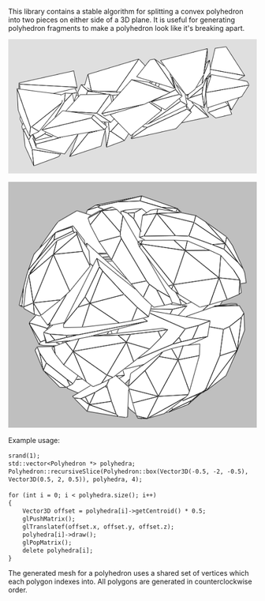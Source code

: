 This library contains a stable algorithm for splitting a convex polyhedron
into two pieces on either side of a 3D plane.  It is useful for generating
polyhedron fragments to make a polyhedron look like it's breaking apart.

![](https://github.com/evanw/polyfrag/raw/master/polyfrag-box.png)

![](https://github.com/evanw/polyfrag/raw/master/polyfrag-sphere.png)

Example usage:

    srand(1);
    std::vector<Polyhedron *> polyhedra;
    Polyhedron::recursiveSlice(Polyhedron::box(Vector3D(-0.5, -2, -0.5), Vector3D(0.5, 2, 0.5)), polyhedra, 4);

    for (int i = 0; i < polyhedra.size(); i++)
    {
        Vector3D offset = polyhedra[i]->getCentroid() * 0.5;
        glPushMatrix();
        glTranslatef(offset.x, offset.y, offset.z);
        polyhedra[i]->draw();
        glPopMatrix();
        delete polyhedra[i];
    }

The generated mesh for a polyhedron uses a shared set of vertices which each
polygon indexes into.  All polygons are generated in counterclockwise order.
